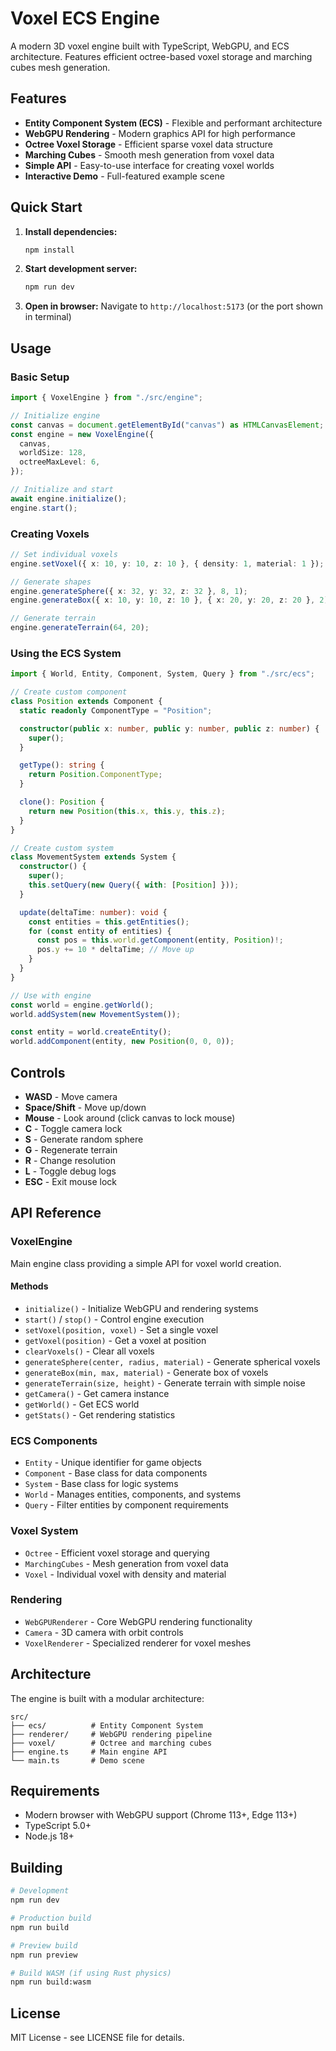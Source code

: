 # Voxel ECS Engine

A modern 3D voxel engine built with TypeScript, WebGPU, and ECS architecture. Features efficient octree-based voxel storage and marching cubes mesh generation.

## Features

- **Entity Component System (ECS)** - Flexible and performant architecture
- **WebGPU Rendering** - Modern graphics API for high performance
- **Octree Voxel Storage** - Efficient sparse voxel data structure
- **Marching Cubes** - Smooth mesh generation from voxel data
- **Simple API** - Easy-to-use interface for creating voxel worlds
- **Interactive Demo** - Full-featured example scene

## Quick Start

1. **Install dependencies:**

   ```bash
   npm install
   ```

2. **Start development server:**

   ```bash
   npm run dev
   ```

3. **Open in browser:**
   Navigate to `http://localhost:5173` (or the port shown in terminal)

## Usage

### Basic Setup

```typescript
import { VoxelEngine } from "./src/engine";

// Initialize engine
const canvas = document.getElementById("canvas") as HTMLCanvasElement;
const engine = new VoxelEngine({
  canvas,
  worldSize: 128,
  octreeMaxLevel: 6,
});

// Initialize and start
await engine.initialize();
engine.start();
```

### Creating Voxels

```typescript
// Set individual voxels
engine.setVoxel({ x: 10, y: 10, z: 10 }, { density: 1, material: 1 });

// Generate shapes
engine.generateSphere({ x: 32, y: 32, z: 32 }, 8, 1);
engine.generateBox({ x: 10, y: 10, z: 10 }, { x: 20, y: 20, z: 20 }, 2);

// Generate terrain
engine.generateTerrain(64, 20);
```

### Using the ECS System

```typescript
import { World, Entity, Component, System, Query } from "./src/ecs";

// Create custom component
class Position extends Component {
  static readonly ComponentType = "Position";

  constructor(public x: number, public y: number, public z: number) {
    super();
  }

  getType(): string {
    return Position.ComponentType;
  }

  clone(): Position {
    return new Position(this.x, this.y, this.z);
  }
}

// Create custom system
class MovementSystem extends System {
  constructor() {
    super();
    this.setQuery(new Query({ with: [Position] }));
  }

  update(deltaTime: number): void {
    const entities = this.getEntities();
    for (const entity of entities) {
      const pos = this.world.getComponent(entity, Position)!;
      pos.y += 10 * deltaTime; // Move up
    }
  }
}

// Use with engine
const world = engine.getWorld();
world.addSystem(new MovementSystem());

const entity = world.createEntity();
world.addComponent(entity, new Position(0, 0, 0));
```

## Controls

- **WASD** - Move camera
- **Space/Shift** - Move up/down
- **Mouse** - Look around (click canvas to lock mouse)
- **C** - Toggle camera lock
- **S** - Generate random sphere
- **G** - Regenerate terrain
- **R** - Change resolution
- **L** - Toggle debug logs
- **ESC** - Exit mouse lock

## API Reference

### VoxelEngine

Main engine class providing a simple API for voxel world creation.

#### Methods

- `initialize()` - Initialize WebGPU and rendering systems
- `start()` / `stop()` - Control engine execution
- `setVoxel(position, voxel)` - Set a single voxel
- `getVoxel(position)` - Get a voxel at position
- `clearVoxels()` - Clear all voxels
- `generateSphere(center, radius, material)` - Generate spherical voxels
- `generateBox(min, max, material)` - Generate box of voxels
- `generateTerrain(size, height)` - Generate terrain with simple noise
- `getCamera()` - Get camera instance
- `getWorld()` - Get ECS world
- `getStats()` - Get rendering statistics

### ECS Components

- `Entity` - Unique identifier for game objects
- `Component` - Base class for data components
- `System` - Base class for logic systems
- `World` - Manages entities, components, and systems
- `Query` - Filter entities by component requirements

### Voxel System

- `Octree` - Efficient voxel storage and querying
- `MarchingCubes` - Mesh generation from voxel data
- `Voxel` - Individual voxel with density and material

### Rendering

- `WebGPURenderer` - Core WebGPU rendering functionality
- `Camera` - 3D camera with orbit controls
- `VoxelRenderer` - Specialized renderer for voxel meshes

## Architecture

The engine is built with a modular architecture:

```
src/
├── ecs/          # Entity Component System
├── renderer/     # WebGPU rendering pipeline
├── voxel/        # Octree and marching cubes
├── engine.ts     # Main engine API
└── main.ts       # Demo scene
```

## Requirements

- Modern browser with WebGPU support (Chrome 113+, Edge 113+)
- TypeScript 5.0+
- Node.js 18+

## Building

```bash
# Development
npm run dev

# Production build
npm run build

# Preview build
npm run preview

# Build WASM (if using Rust physics)
npm run build:wasm
```

## License

MIT License - see LICENSE file for details.
